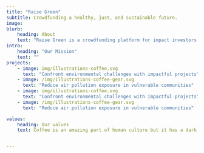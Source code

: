 ```yaml
---
title: "Raise Green"
subtitle: Crowdfunding a healthy, just, and sustainable future.
image:
blurb:
    heading: About
    text: "Raise Green is a crowdfunding platform for impact investors to reduce air pollution by deploying solar energy."
intro:
    heading: "Our Mission"
    text: ""
projects:
    - image: img/illustrations-coffee.svg
      text: "Confront environmental challenges with impactful projects"
    - image: /img/illustrations-coffee-gear.svg
      text: "Reduce air pollution exposure in vulnerable communities"
    - image: img/illustrations-coffee.svg
      text: "Confront environmental challenges with impactful projects"
    - image: /img/illustrations-coffee-gear.svg
      text: "Reduce air pollution exposure in vulnerable communities"

values:
    heading: Our values
    text: Coffee is an amazing part of human culture but it has a dark side too – one of colonialism and mindless abuse of natural resources and human lives. We want to turn this around and return the coffee trade to the drink’s exhilarating, empowering and unifying nature.


---
```

